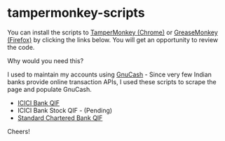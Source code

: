 # tampermonkey-scripts

You can install the scripts to [TamperMonkey (Chrome)](http://tampermonkey.net/) or [GreaseMonkey (Firefox)](https://addons.mozilla.org/en-US/firefox/addon/greasemonkey/) by clicking the links below. 
You will get an opportunity to review the code.

Why would you need this?

I used to maintain my accounts using [GnuCash](https://www.gnucash.org/) - Since very few Indian banks provide online transaction APIs, I used these scripts to scrape the page and populate GnuCash.


* [ICICI Bank QIF](https://github.com/p2c2e/tampermonkey-scripts/raw/master/ICICI%20Bank%20QIF.user.js)
* ICICI Bank Stock QIF - (Pending)
* [Standard Chartered Bank QIF](https://github.com/p2c2e/tampermonkey-scripts/raw/master/StanchartQIF.user.js)

Cheers!


